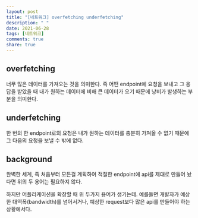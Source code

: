 ```yaml
---
layout: post
title: "[네트워크] overfetching underfetching"
description: " "
date: 2021-06-28
tags: [네트워크]
comments: true
share: true
---
```



## overfetching

너무 많은 데이터를 가져오는 것을 의미한다. 즉 어떤 endpoint에 요청을 보내고 그 응답을 받았을 때 내가 원하는 데이터에 비해 큰 데이터가 오기 때문에 낭비가 발생하는 부분을 의미한다.

## underfetching

한 번의 한 endpoint로의 요청은 내가 원하는 데이터를 충분히 가져올 수 없기 때문에 그 다음의 요청을 보낼 수 밖에 없다.

## background

완벽한 세계, 즉 처음부터 모든걸 계획하여 적절한 endpoint에 api를 제대로 만들어 놨다면 위의 두 용어는 필요하지 않다.

하지만 어플리케이션을 확장할 때 위 두가지 용어가 생기는데. 예를들면 개발자가 예상한 대역폭(bandwidth)를 넘어서거나, 예상한 request보다 많은 api를 만들어야 하는 상황에서다.
